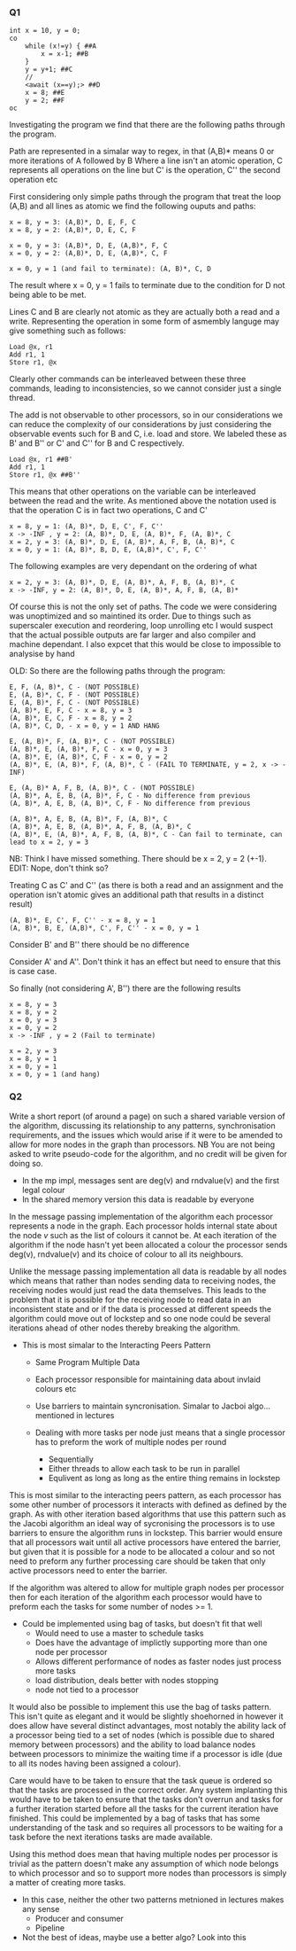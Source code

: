 ### Q1

    int x = 10, y = 0;
    co
        while (x!=y) { ##A
            x = x-1; ##B
        }
        y = y+1; ##C
        //
        <await (x==y);> ##D
        x = 8; ##E
        y = 2; ##F
    oc

Investigating the program we find that there are the following paths through the program. 

Path are represented in a simalar way to regex, in that (A,B)\* means 0 or more iterations of A followed by B
Where a line isn't an atomic operation, C represents all operations on the line but  C' is the operation, C'' the second operation etc

First considering only simple paths through the program that treat the loop (A,B) and all lines as atomic we find the following ouputs and paths:

    x = 8, y = 3: (A,B)*, D, E, F, C
    x = 8, y = 2: (A,B)*, D, E, C, F

    x = 0, y = 3: (A,B)*, D, E, (A,B)*, F, C
    x = 0, y = 2: (A,B)*, D, E, (A,B)*, C, F

    x = 0, y = 1 (and fail to terminate): (A, B)*, C, D

The result where x = 0, y = 1 fails to terminate due to the condition for D not being able to be met.

Lines C and B are clearly not atomic as they are actually both a read and a write. Representing the operation in some form of asmembly languge may give something such as follows:

    Load @x, r1
    Add r1, 1
    Store r1, @x

Clearly other commands can be interleaved between these three commands, leading to inconsistencies, so we cannot consider just a single thread.

The add is not observable to other processors, so in our considerations we can reduce the complexity of our considerations by just considering the observable events such for B and C, i.e. load and store. We labeled these as B' and B'' or C' and C'' for B and C respectively.

    Load @x, r1 ##B'
    Add r1, 1
    Store r1, @x ##B''

This means that other operations on the variable can be interleaved between the read and the write. As mentioned above the notation used is that the operation C is in fact two operations, C and C'

    x = 8, y = 1: (A, B)*, D, E, C', F, C''
    x -> -INF , y = 2: (A, B)*, D, E, (A, B)*, F, (A, B)*, C
    x = 2, y = 3: (A, B)*, D, E, (A, B)*, A, F, B, (A, B)*, C
    x = 0, y = 1: (A, B)*, B, D, E, (A,B)*, C', F, C''

The following examples are very dependant on the ordering of what 

    x = 2, y = 3: (A, B)*, D, E, (A, B)*, A, F, B, (A, B)*, C 
    x -> -INF, y = 2: (A, B)*, D, E, (A, B)*, A, F, B, (A, B)*


Of course this is not the only set of paths. The code we were considering was unoptimized and so maintined its order. Due to things such as superscaler execution and reordering, loop unrolling etc I would suspect that the actual possible outputs are far larger and also compiler and machine dependant. I also expcet that this would be close to impossible to analysise by hand


OLD:
So there are the following paths through the program:

    E, F, (A, B)*, C - (NOT POSSIBLE)
    E, (A, B)*, C, F - (NOT POSSIBLE)
    E, (A, B)*, F, C - (NOT POSSIBLE)
    (A, B)*, E, F, C - x = 8, y = 3
    (A, B)*, E, C, F - x = 8, y = 2
    (A, B)*, C, D, - x = 0, y = 1 AND HANG

    E, (A, B)*, F, (A, B)*, C - (NOT POSSIBLE)
    (A, B)*, E, (A, B)*, F, C - x = 0, y = 3
    (A, B)*, E, (A, B)*, C, F - x = 0, y = 2
    (A, B)*, E, (A, B)*, F, (A, B)*, C - (FAIL TO TERMINATE, y = 2, x -> -INF)

    E, (A, B)* A, F, B, (A, B)*, C - (NOT POSSIBLE)
    (A, B)*, A, E, B, (A, B)*, F, C - No difference from previous
    (A, B)*, A, E, B, (A, B)*, C, F - No difference from previous

    (A, B)*, A, E, B, (A, B)*, F, (A, B)*, C
    (A, B)*, A, E, B, (A, B)*, A, F, B, (A, B)*, C
    (A, B)*, E, (A, B)*, A, F, B, (A, B)*, C - Can fail to terminate, can lead to x = 2, y = 3

NB: Think I have missed something. There should be x = 2, y = 2 (+-1). EDIT: Nope, don't think so?

Treating C as C' and C'' (as there is both a read and an assignment and the operation isn't atomic gives an additional path that results in a distinct result)

    (A, B)*, E, C', F, C'' - x = 8, y = 1
    (A, B)*, B, E, (A,B)*, C', F, C'' - x = 0, y = 1

Consider B' and B'' there should be no difference

Consider A' and A''. Don't think it has an effect but need to ensure that this is case case.



So finally (not considering A', B'') there are the following results

    x = 8, y = 3
    x = 8, y = 2
    x = 0, y = 3
    x = 0, y = 2
    x -> -INF , y = 2 (Fail to terminate)

    x = 2, y = 3
    x = 8, y = 1
    x = 0, y = 1
    x = 0, y = 1 (and hang)





### Q2

Write a short report (of around a page) on such a shared variable version of the algorithm, discussing its relationship to any patterns, synchronisation requirements, and the issues which would arise if it were to be amended to allow for more nodes in the graph than processors. NB You are not being asked to write pseudo-code for the algorithm, and no credit will be given for doing so.

 * In the mp impl, messages sent are deg(v) and rndvalue(v) and the first legal colour
 * In the shared memory version this data is readable by everyone

In the message passing implementation of the algorithm each processor represents a node in the graph. Each processor holds internal state about the node $v$ such as the list of colours it cannot be. At each iteration of the algorithm if the node hasn't yet been allocated a colour the processor sends deg(v), rndvalue(v) and its choice of colour to all its neighbours. 

Unlike the message passing implementation all data is readable by all nodes which means that rather than nodes sending data to receiving nodes, the receiving nodes would just read the data themselves. This leads to the problem that it is possible for the receiving node to read data in an inconsistent state and or if the data is processed at different speeds the algorithm could move out of lockstep and so one node could be several iterations ahead of other nodes thereby breaking the algorithm.

 * This is most simalar to the Interacting Peers Pattern
    * Same Program Multiple Data
    * Each processor responsible for maintaining data about invlaid colours etc
    * Use barriers to maintain syncronisation. Simalar to Jacboi algo... mentioned in lectures 

    * Dealing with more tasks per node just means that a single processor has to preform the work of multiple nodes per round
       * Sequentially
       * Either threads to allow each task to be run in parallel
       * Equlivent as long as long as the entire thing remains in lockstep

This is most similar to the interacting peers pattern, as each processor has some other number of processors it interacts with defined as defined by the graph. As with other iteration based algorithms that use this pattern such as the Jacobi algorithm an ideal way of sycronising the processors is to use  barriers to ensure the algorithm runs in lockstep. This barrier would ensure that all processors wait until all active processors have entered the barrier, but given that it is possible for a node to be allocated a colour and so not need to preform any further processing care should be taken that only active processors need to enter the barrier.

If the algorithm was altered to allow for multiple graph nodes per processor then for each iteration of the algorithm each processor would have to preform each the tasks for some number of nodes >= 1.

 * Could be implemented using bag of tasks, but doesn't fit that well
    * Would need to use a master to schedule tasks
    * Does have the advantage of implictly supporting more than one node per processor
    * Allows different performance of nodes as faster nodes just process more tasks
    * load distribution, deals better with nodes stopping
    * node not tied to a processor

It would also be possible to implement this use the bag of tasks pattern. This isn't quite as elegant and it would be slightly shoehorned in however it does allow have several distinct advantages, most notably the ability lack of a processor being tied to a set of nodes (which is possible due to shared memory between processors) and the ability to load balance nodes between processors to minimize the waiting time if a processor is idle (due to all its nodes having been assigned a colour).

Care would have to be taken to ensure that the task queue is ordered so that the tasks are processed in the correct order. Any system implanting this  would have to be taken to ensure that the tasks don't overrun and tasks for a further iteration started before all the tasks for the current iteration have finished. This could be implemented by a bag of tasks that has some understanding of the task and so requires all processors to be waiting for a task before the next iterations tasks are made available.

Using this method does mean that having multiple nodes per processor is trivial as the pattern doesn't make any assumption of which node belongs to which processor and so to support more nodes than processors is simply a matter of creating more tasks.

 * In this case, neither the other two patterns metnioned in lectures makes any sense
    * Producer and consumer
    * Pipeline
 * Not the best of ideas, maybe use a better algo? Look into this


